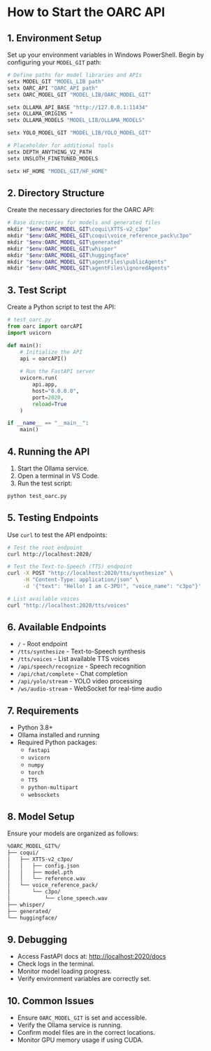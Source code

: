 # How to Start the OARC API

## 1. Environment Setup

Set up your environment variables in Windows PowerShell. Begin by configuring your `MODEL_GIT` path:

```powershell
# Define paths for model libraries and APIs
setx MODEL_GIT "MODEL_LIB path"
setx OARC_API "OARC_API path"
setx OARC_MODEL_GIT "MODEL_LIB/OARC_MODEL_GIT"

setx OLLAMA_API_BASE "http://127.0.0.1:11434"
setx OLLAMA_ORIGINS *
setx OLLAMA_MODELS "MODEL_LIB/OLLAMA_MODELS"

setx YOLO_MODEL_GIT "MODEL_LIB/YOLO_MODEL_GIT"

# Placeholder for additional tools
setx DEPTH_ANYTHING_V2_PATH
setx UNSLOTH_FINETUNED_MODELS

setx HF_HOME "MODEL_GIT/HF_HOME"
```

## 2. Directory Structure

Create the necessary directories for the OARC API:

```powershell
# Base directories for models and generated files
mkdir "$env:OARC_MODEL_GIT\coqui\XTTS-v2_c3po"
mkdir "$env:OARC_MODEL_GIT\coqui\voice_reference_pack\c3po"
mkdir "$env:OARC_MODEL_GIT\generated"
mkdir "$env:OARC_MODEL_GIT\whisper"
mkdir "$env:OARC_MODEL_GIT\huggingface"
mkdir "$env:OARC_MODEL_GIT\agentFiles\publicAgents"
mkdir "$env:OARC_MODEL_GIT\agentFiles\ignoredAgents"
```

## 3. Test Script

Create a Python script to test the API:

```python
# test_oarc.py
from oarc import oarcAPI
import uvicorn

def main():
    # Initialize the API
    api = oarcAPI()
    
    # Run the FastAPI server
    uvicorn.run(
        api.app, 
        host="0.0.0.0", 
        port=2020,
        reload=True
    )

if __name__ == "__main__":
    main()
```

## 4. Running the API

1. Start the Ollama service.
2. Open a terminal in VS Code.
3. Run the test script:

```bash
python test_oarc.py
```

## 5. Testing Endpoints

Use `curl` to test the API endpoints:

```bash
# Test the root endpoint
curl http://localhost:2020/

# Test the Text-to-Speech (TTS) endpoint
curl -X POST "http://localhost:2020/tts/synthesize" \
     -H "Content-Type: application/json" \
     -d '{"text": "Hello! I am C-3PO!", "voice_name": "c3po"}'

# List available voices
curl "http://localhost:2020/tts/voices"
```

## 6. Available Endpoints

- `/` - Root endpoint
- `/tts/synthesize` - Text-to-Speech synthesis
- `/tts/voices` - List available TTS voices
- `/api/speech/recognize` - Speech recognition
- `/api/chat/complete` - Chat completion
- `/api/yolo/stream` - YOLO video processing
- `/ws/audio-stream` - WebSocket for real-time audio

## 7. Requirements

- Python 3.8+
- Ollama installed and running
- Required Python packages:
  - `fastapi`
  - `uvicorn`
  - `numpy`
  - `torch`
  - `TTS`
  - `python-multipart`
  - `websockets`

## 8. Model Setup

Ensure your models are organized as follows:

```bash
%OARC_MODEL_GIT%/
├── coqui/
│   ├── XTTS-v2_c3po/
│   │   ├── config.json
│   │   ├── model.pth
│   │   └── reference.wav
│   └── voice_reference_pack/
│       └── c3po/
│           └── clone_speech.wav
├── whisper/
├── generated/
└── huggingface/
```

## 9. Debugging

- Access FastAPI docs at: [http://localhost:2020/docs](http://localhost:2020/docs)
- Check logs in the terminal.
- Monitor model loading progress.
- Verify environment variables are correctly set.

## 10. Common Issues

- Ensure `OARC_MODEL_GIT` is set and accessible.
- Verify the Ollama service is running.
- Confirm model files are in the correct locations.
- Monitor GPU memory usage if using CUDA.
